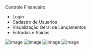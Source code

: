 Controle Financeiro 
* Login
* Cadastro de Usuarios
* Visualização Geral de Lançamentos
* Entradas e Saídas

![image](https://github.com/user-attachments/assets/80fe9ddd-b96d-48aa-b54c-a4f575e60fde)
![image](https://github.com/user-attachments/assets/94865b38-136f-4534-9742-a8300246d388)
![image](https://github.com/user-attachments/assets/1bb888c5-b387-403f-9e4f-a2ae95470de8)
![image](https://github.com/user-attachments/assets/d6e88395-055c-46b0-877e-517c6714d5b7)

